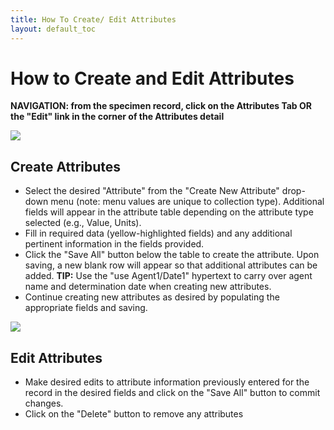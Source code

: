 ```yaml
---
title: How To Create/ Edit Attributes
layout: default_toc
---
```


# How to Create and Edit Attributes

**NAVIGATION: from the specimen record, click on the Attributes Tab OR the "Edit" link in the corner of the Attributes detail**

![](https://github.com/ArctosDB/documentation-wiki/blob/master/tutorial_images/edit_attributes.jpg)

## Create Attributes

* Select the desired "Attribute" from the "Create New Attribute" drop-down menu (note: menu values are unique to collection type). Additional fields will appear in the attribute table depending on the attribute type selected (e.g., Value, Units).
* Fill in required data (yellow-highlighted fields) and any additional pertinent information in the fields provided.
* Click the "Save All" button below the table to create the attribute. Upon saving, a new blank row will appear so that additional attributes can be added. **TIP:** Use the "use Agent1/Date1" hypertext to carry over agent name and determination date when creating new attributes.
* Continue creating new attributes as desired by populating the appropriate fields and saving.

![](https://github.com/ArctosDB/documentation-wiki/blob/master/tutorial_images/edit_attributes_detail.jpg)

## Edit Attributes

* Make desired edits to attribute information previously entered for the record in the desired fields and click on the "Save All" button to commit changes.
* Click on the "Delete" button to remove any attributes
